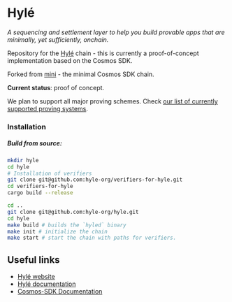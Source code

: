 # Hylé

*A sequencing and settlement layer to help you build provable apps that are minimally, yet sufficiently, onchain.*

Repository for the [Hylé](https://hyle.eu) chain - this is currently a proof-of-concept implementation based on the Cosmos SDK.

Forked from [mini](https://github.com/cosmosregistry/chain-minimal) - the minimal Cosmos SDK chain.

**Current status**: proof of concept.

We plan to support all major proving schemes. Check [our list of currently supported proving systems](https://docs.hyle.eu/roadmap/supported-proving-schemes/).

### Installation

##### Build from source:

```sh
mkdir hyle
cd hyle
# Installation of verifiers
git clone git@github.com:hyle-org/verifiers-for-hyle.git
cd verifiers-for-hyle
cargo build --release
```
```sh
cd ..
git clone git@github.com:hyle-org/hyle.git
cd hyle
make build # builds the `hyled` binary
make init # initialize the chain
make start # start the chain with paths for verifiers.
```

## Useful links

* [Hylé website](https://www.hyle.eu/)
* [Hylé documentation](https://docs.hyle.eu)
* [Cosmos-SDK Documentation](https://docs.cosmos.network/)
